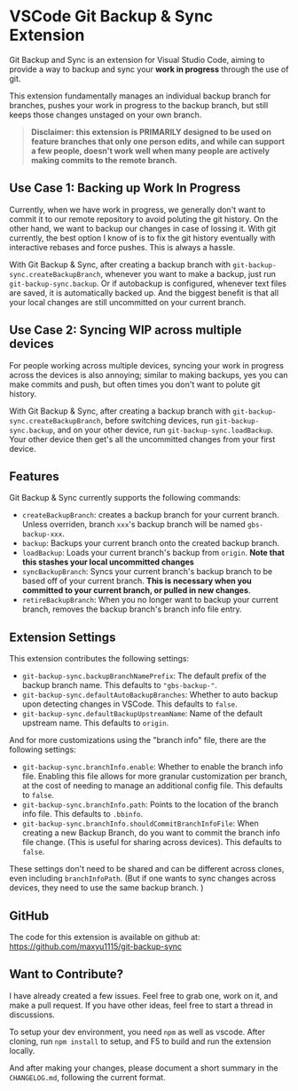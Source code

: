 # VSCode Git Backup & Sync Extension

Git Backup and Sync is an extension for Visual Studio Code, aiming to provide a way to backup and sync your **work in progress** through the use of git.

This extension fundamentally manages an individual backup branch for branches, pushes your work in progress to the backup branch, but still keeps those changes unstaged on your own branch.

> **Disclaimer: this extension is PRIMARILY designed to be used on feature branches that only one person edits, and while can support a few people, doesn't work well when many people are actively making commits to the remote branch.**

## Use Case 1: Backing up Work In Progress

Currently, when we have work in progress, we generally don't want to commit it to our remote repository to avoid poluting the git history. On the other hand, we want to backup our changes in case of lossing it. With git currently, the best option I know of is to fix the git history eventually with interactive rebases and force pushes. This is always a hassle.

With Git Backup & Sync, after creating a backup branch with `git-backup-sync.createBackupBranch`, whenever you want to make a backup, just run `git-backup-sync.backup`. Or if autobackup is configured, whenever text files are saved, it is automatically backed up. And the biggest benefit is that all your local changes are still uncommitted on your current branch.

## Use Case 2: Syncing WIP across multiple devices

For people working across multiple devices, syncing your work in progress across the devices is also annoying; similar to making backups, yes you can make commits and push, but often times you don't want to polute git history.

With Git Backup & Sync, after creating a backup branch with `git-backup-sync.createBackupBranch`, before switching devices, run `git-backup-sync.backup`, and on your other device, run `git-backup-sync.loadBackup`. Your other device then get's all the uncommitted changes from your first device.

## Features

Git Backup & Sync currently supports the following commands:
- `createBackupBranch`: creates a backup branch for your current branch. Unless overriden, branch `xxx`'s backup branch will be named `gbs-backup-xxx`.
- `backup`: Backups your current branch onto the created backup branch.
- `loadBackup`: Loads your current branch's backup from `origin`. **Note that this stashes your local uncommitted changes**
- `syncBackupBranch`: Syncs your current branch's backup branch to be based off of your current branch. **This is necessary when you committed to your current branch, or pulled in new changes**.
- `retireBackupBranch`: When you no longer want to backup your current branch, removes the backup branch's branch info file entry.

## Extension Settings
This extension contributes the following settings:

* `git-backup-sync.backupBranchNamePrefix`: The default prefix of the backup branch name. This defaults to `"gbs-backup-"`.
* `git-backup-sync.defaultAutoBackupBranches`: Whether to auto backup upon detecting changes in VSCode. This defaults to `false`.
* `git-backup-sync.defaultBackupUpstreamName`: Name of the default upstream name. This defaults to `origin`.

And for more customizations using the "branch info" file, there are the following settings:
* `git-backup-sync.branchInfo.enable`: Whether to enable the branch info file. Enabling this file allows for more granular customization per branch, at the cost of needing to manage an additional config file. This defaults to `false`.
* `git-backup-sync.branchInfo.path`: Points to the location of the branch info file. This defaults to `.bbinfo`.
* `git-backup-sync.branchInfo.shouldCommitBranchInfoFile`: When creating a new Backup Branch, do you want to commit the branch info file change. (This is useful for sharing across devices). This defaults to `false`.

These settings don't need to be shared and can be different across clones, even including `branchInfoPath`. (But if one wants to sync changes across devices, they need to use the same backup branch. )

## GitHub
The code for this extension is available on github at: https://github.com/maxyu1115/git-backup-sync


## Want to Contribute?
I have already created a few issues. Feel free to grab one, work on it, and make a pull request. If you have other ideas, feel free to start a thread in discussions.

To setup your dev environment, you need `npm` as well as vscode. After cloning, run `npm install` to setup, and F5 to build and run the extension locally.

And after making your changes, please document a short summary in the `CHANGELOG.md`, following the current format.